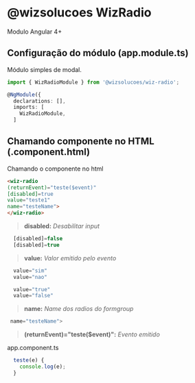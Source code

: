 # @wizsolucoes WizRadio
Modulo Angular 4+

## Configuração do módulo (app.module.ts)

Módulo simples de modal.

```ts
import { WizRadioModule } from '@wizsolucoes/wiz-radio';

@NgModule({
  declarations: [],
  imports: [
    WizRadioModule,
  ]

```

## Chamando componente no HTML (.component.html)

Chamando o componente no html

```html
<wiz-radio 
(returnEvent)="teste($event)" 
[disabled]=true 
value="teste1"
name="testeName">
</wiz-radio>

```

> **disabled:** *Desabilitar input*

```ts
  [disabled]=false
  [disabled]=true
```


> **value:** *Valor emitido pelo evento*

```ts
  value="sim"
  value="nao"

  value="true"
  value="false"
```

> **name:** *Name dos radios do formgroup*

```ts
 name="testeName">
```


> **(returnEvent)="teste($event)":** *Evento emitido*

app.component.ts
```ts
  teste(e) {
    console.log(e);
  }
```
